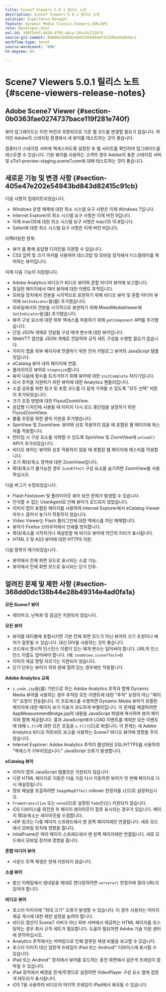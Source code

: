 ```yaml
---
title: Scene7 Viewers 5.0.1 릴리스 노트
description: Scene7 Viewers 5.0.1 릴리스 노트
solution: Experience Manager
feature: Dynamic Media Classic,Viewers,SDK/API
role: Developer,User
exl-id: 308f5ebf-dd28-4f95-abca-24cc6c212bf4
source-git-commit: 06806a1b9b02ed44195909e0f322b05e9adbdec1
workflow-type: tm+mt
source-wordcount: '896'
ht-degree: 0%

---
```


# Scene7 Viewers 5.0.1 릴리스 노트{#scene-viewers-release-notes}

## Adobe Scene7 Viewer {#section-0b0363fae0274737bace119f281e740f}

뷰어 업그레이드는 이전 버전과 호환되므로 기존 웹 코드를 변경할 필요가 없습니다. 하지만 Adobe의 스테이징 환경에서 새 뷰어를 테스트하는 것이 좋습니다.

컴퓨터가 스테이징 서버에 액세스하도록 설정한 후 웹 사이트를 확인하여 업그레이드를 테스트할 수 있습니다. 기본 뷰어를 사용하는 고객의 경우 Adobe의 표준 스테이징 서버 및 s7is1-preview-staging.scene7.com에 대해 테스트하는 것이 좋습니다.

## 새로운 기능 및 변경 사항 {#section-405e47e202e54943bd843d82415c91cb}

다음 사항이 업데이트되었습니다.

* Windows 운영 체제에 대한 최소 시스템 요구 사항은 이제 Windows 7입니다.
* Internet Explorer의 최소 시스템 요구 사항은 이제 버전 9입니다.
* 이제 macOS에 대한 최소 시스템 요구 사항은 macOS 10.8입니다.
* Safari에 대한 최소 시스템 요구 사항은 이제 버전 6입니다.

리팩터링한 항목:

* 뷰어 를 통해 응답형 디자인을 지원할 수 있습니다.
* CSS 입력 및 크기 마커를 사용하여 데스크탑 및 모바일 장치에서 디스플레이를 제어하는 뷰어입니다.

이제 다음 기능이 지원됩니다.

* Adobe Analytics 비디오가 비디오 뷰어와 혼합 미디어 뷰어에 보고합니다.
* 동일한 페이지에서 여러 뷰어에 대한 이벤트 추적입니다.
* 모바일 장치에서 견본을 시각적으로 표현하기 위해 비디오 뷰어 및 혼합 미디어 뷰어에 `SetIndicator`을(를) 추가했습니다.
* 모바일에서의 견본을 시각적으로 표현하기 위해 MixedMediaViewer에 `SetIndicator`을(를) 추가했습니다.
* 뷰어 구성 요소에 대한 외부 액세스를 허용하기 위해 `getComponent` API를 추가했습니다.
* 단일 JSON 개체로 전달될 구성 매개 변수에 대한 뷰어입니다.
* WebVTT 캡션을 JSON 개체로 전달하여 규칙 세트 구성을 수행할 필요가 없습니다.
* 이미지 맵을 외부 페이지에 연결하기 위한 전자 카탈로그 뷰어의 JavaScript 템플릿입니다.
* eCatalog 뷰어 내의 페이지에 연결.
* 플라이아웃 뷰어로 `stagesize`합니다.
* 뷰어 다음에 함수를 트리거하기 위해 뷰어에 대한 `initComplete` 처리기입니다.
* 타사 추적을 지원하기 위한 뷰어에 대한 Analytics 핸들러입니다.
* 소셜 공유를 위한 링크 및 포함 코드를 더 쉽게 가져올 수 있도록 &quot;모두 선택&quot; 버튼이 추가되었습니다.
* 크기 조정 방법에 대한 FlyoutZoomView.
* 응답형 디자인에 사용될 때 이미지 다시 로드 중단점을 설정하기 위한 FlyoutZoomView.
* 볼륨 조정을 위한 클릭 지원을 추가했습니다.
* SpinView 및 ZoomView: 뷰어와 상호 작용하지 않을 때 포함된 웹 페이지에 제스처를 적용합니다.
* 런타임 시 구성 요소를 삭제할 수 있도록 SpinView 및 ZoomView에 `unload()` API가 추가되었습니다.
* 비디오 뷰어는 뷰어와 상호 작용하지 않을 때 포함된 웹 페이지에 제스처를 적용합니다.
* 초기 확대/축소 영역에 대한 ZoomView입니다.
* 확대/축소가 불가능한 경우 `IconEffect` 구성 요소를 숨기려면 ZoomView를 사용하십시오.

다음 버그가 수정되었습니다.

* Flash Fastzoom 및 플라이아웃 뷰어 보안 문제가 발생할 수 있습니다.
* 인식할 수 없는 UserAgent로 인해 뷰어가 로드되지 않았습니다.
* 이미지 맵이 포함된 페이지를 사용하여 Internet Explorer에서 eCatalog Viewer 마우스 끌어서 놓기가 작동하지 않습니다.
* Video Viewer는 Flash 플러그인에 대한 액세스를 차단 해제합니다.
* 뷰어가 Firefox 브라우저에서 인쇄를 방지합니다.
* 확대/축소를 시작하거나 재설정할 때 비디오 뷰어에 약간의 지터가 표시됩니다.
* HTML 5 및 AS3 뷰어에 대한 HTTPS 지원.

다음 항목이 제거되었습니다.

* 뷰어에서 전체 화면 모드로 표시되는 소셜 기능.
* 뷰어에서 전체 화면 모드로 표시되는 닫기 단추.

## 알려진 문제 및 제한 사항 {#section-368dd0dc138b44e28b49314e4ad0fa1a}

**모든 Scene7 뷰어**

* 워터마크, 난독화 및 잠금은 지원되지 않습니다.

**모든 뷰어**

* 뷰어를 테이블에 포함시키면 기본 전체 화면 모드가 아닌 뷰어의 크기 조정이나 배치가 잘못될 수 있습니다. 대신 DIV를 사용하는 것이 좋습니다.
* 코드에서 명시적 인스턴스 이름이 있는 매개 변수는 덮어써야 합니다. URL의 인스턴스 이름도 덮어써야 합니다. (예: `zoomView.iconeffect=0`)
* 이미지 제공 명령 자르기는 지원되지 않습니다.
* 닫기 단추는 뷰어가 하위 창에 열려 있는 경우에만 작동합니다.

**Adobe Analytics 교육**

* `s_code.jsp`을(를) 기반으로 하는 Adobe Analytics 추적과 함께 Dynamic Media 뷰어를 사용하는 경우 추적된 모든 이벤트에 대한 &quot;추적&quot; 요청이 아닌 &quot;페이지&quot; 요청이 전송됩니다. 이 프로세스를 수행하면 Dynamic Media 뷰어가 포함된 페이지에 대한 페이지 보기 지표가 과도하게 부풀려집니다. 이 문제를 해결하려면 AppMeasurementBridge.jsp의 내용을 JavaScript 파일에 복사하여 뷰어 페이지와 함께 제공됩니다. 결과 JavaScript에서 LOAD 이벤트를 제외한 모든 이벤트에 대해 `s.t()`에 대한 모든 호출을 `s.tl()`(으)로 바꿉니다. 이 문제는 새 Adobe Analytics 비디오 하트비트 보고를 사용하는 Scene7 비디오 뷰어에 영향을 주지 않습니다.
* Internet Explorer: Adobe Analytics 추적이 활성화된 SSL/HTTPS를 사용하여 &quot;액세스가 거부되었습니다.&quot; JavaScript 오류가 발생합니다.

**eCatalog 뷰어**

* 이미지 맵의 JavaScript 템플릿은 지원되지 않습니다.
* 다른 HTML 페이지로 이동한 다음 가끔 다시 이동하면 뷰어가 첫 번째 페이지로 다시 재설정됩니다.
* 정보 패널을 호출하려면 `ImageMapEffect` rollover 한정자를 `1`(으)로 설정하십시오.
* `Frametransition` 또는 `none`(으)로 설정된 `fade`은(는) 지원되지 않습니다.
* iOS 디바이스를 회전한 후 페이지 레이아웃이 잘못 표시되는 경우가 있습니다. 페이지 확대/축소는 레이아웃을 수정합니다.
* 내부 링크는 다중 페이지 스프레드에서 맨 왼쪽 페이지에만 연결됩니다. 세로 모드에서 모바일 장치에 영향을 줍니다.
* InitalFrame은 여러 페이지 스프레드에서 맨 왼쪽 페이지에만 연결됩니다. 세로 모드에서 모바일 장치에 영향을 줍니다.

**혼합 미디어 뷰어**

* 사운드 트랙 재생은 현재 지원되지 않습니다.

**소셜 뷰어**

* 발신 이메일에서 썸네일을 제대로 렌더링하려면 `serverurl` 한정자에 절대 URL이 있어야 합니다.

**비디오 뷰어**

* 포스터 이미지에 &quot;최대 크기&quot; 오류가 발생할 수 있습니다. 이 경우 사용자는 이미지 제공 게시에 대한 제한 설정을 늘려야 합니다.
* 비디오 캡션이 Scene7 서버가 아닌 외부 서버에서 제공하는 HTML 페이지를 호스팅하는 경우 회사 규칙 세트가 필요합니다. 도움이 필요하면 Adobe 기술 지원 센터에 문의하십시오.
* Analytics 추적에서는 버퍼링으로 인해 잘못된 재생 비율을 보고할 수 있습니다.
* 포스터 이미지 대신 검정색 프레임이 iPad 또는 Android™ 디바이스에 표시될 수 있습니다.
* iPad 또는 Android™ 장치에서 뷰어를 로드하는 동안 화면에서 검은색 프레임이 깜박일 수 있습니다.
* iPad 장치에서 배경을 흰색/투명으로 설정하면 VideoPlayer 구성 요소 옆에 검정색 테두리가 표시됩니다.
* iOS 7을 사용하여 비디오의 마지막 프레임이 iPad에서 왜곡될 수 있습니다.
